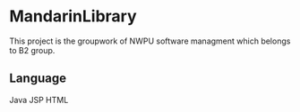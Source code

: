 # MandarinLibrary
This project is the groupwork of NWPU software managment which belongs to B2 group.

## Language
Java
JSP
HTML
